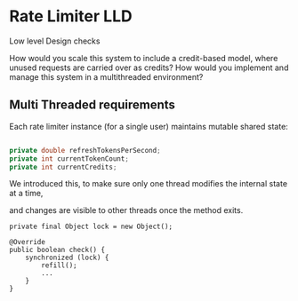 # Rate Limiter LLD
Low level Design checks


How would you scale this system to include a credit-based model, where unused requests are carried over as credits?
How would you implement and manage this system in a multithreaded environment?


## Multi Threaded requirements

Each rate limiter instance (for a single user) maintains mutable shared state:

``` TokenCreditRateLimiter.java

private double refreshTokensPerSecond;
private int currentTokenCount;
private int currentCredits;
```

We introduced this, to make sure only one thread modifies the internal state at a time,

and changes are visible to other threads once the method exits.

```
private final Object lock = new Object();

@Override
public boolean check() {
    synchronized (lock) {
        refill();
        ...
    }
}

```